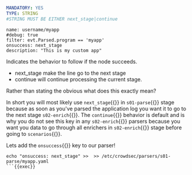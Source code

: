```yaml
MANDATORY: YES
TYPE: STRING
#STRING MUST BE EITHER next_stage|continue
```

```yaml{4}
name: username/myapp
#debug: true
filter: evt.Parsed.program == 'myapp'
onsuccess: next_stage
description: "This is my custom app"
```
Indicates the behavior to follow if the node succeeds.

- next_stage make the line go to the next stage
- continue will continue processing the current stage.

Rather than stating the obvious what does this exactly mean?

In short you will most likely use `next_stage`{{}} in `s01-parse`{{}} stage because as soon as you've parsed the application log you want it to go to the next stage `s02-enrich`{{}}. The `continue`{{}} behavior is default and is why you do not see this key in any `s02-enrich`{{}} parsers because you want you data to go through all enrichers in `s02-enrich`{{}} stage before going to `scenarios`{{}}.

Lets add the `onsuccess`{{}} key to our parser!
```
echo "onsuccess: next_stage" >>  >> /etc/crowdsec/parsers/s01-parse/myapp.yaml
```{{exec}}